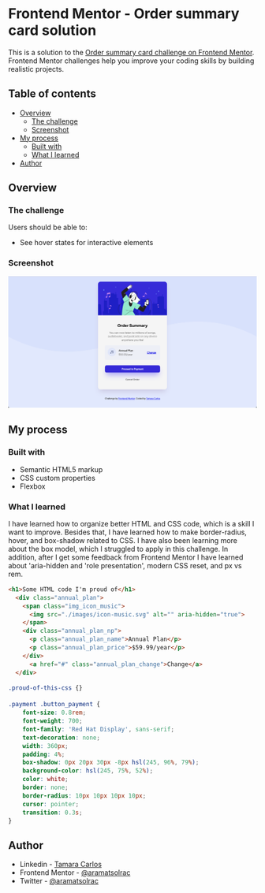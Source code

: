 # Frontend Mentor - Order summary card solution

This is a solution to the [Order summary card challenge on Frontend Mentor](https://www.frontendmentor.io/challenges/order-summary-component-QlPmajDUj). Frontend Mentor challenges help you improve your coding skills by building realistic projects.

## Table of contents

- [Overview](#overview)
  - [The challenge](#the-challenge)
  - [Screenshot](#screenshot)
- [My process](#my-process)
  - [Built with](#built-with)
  - [What I learned](#what-i-learned)
- [Author](#author)


## Overview

### The challenge

Users should be able to:

- See hover states for interactive elements

### Screenshot

![](./images/screenshot.png)


## My process


### Built with

- Semantic HTML5 markup
- CSS custom properties
- Flexbox

### What I learned

I have learned how to organize better HTML and CSS code, which is a skill I want to improve. Besides that, I have learned how to make border-radius, hover, and box-shadow related to CSS. I have also been learning more about the box model, which I struggled to apply in this challenge. In addition, after I get some feedback from Frontend Mentor I have learned about  'aria-hidden and 'role presentation', modern CSS reset, and px vs rem.

```html
<h1>Some HTML code I'm proud of</h1>
  <div class="annual_plan">
    <span class="img_icon_music">
      <img src="./images/icon-music.svg" alt="" aria-hidden="true">
    </span>
    <div class="annual_plan_np">
      <p class="annual_plan_name">Annual Plan</p>
      <p class="annual_plan_price">$59.99/year</p>
    </div>
      <a href="#" class="annual_plan_change">Change</a>
  </div>

```
```css
.proud-of-this-css {}

.payment .button_payment {
    font-size: 0.8rem;
    font-weight: 700;
    font-family: 'Red Hat Display', sans-serif;
    text-decoration: none;
    width: 360px;
    padding: 4%;
    box-shadow: 0px 20px 30px -8px hsl(245, 96%, 79%);
    background-color: hsl(245, 75%, 52%);
    color: white;
    border: none;
    border-radius: 10px 10px 10px 10px;
    cursor: pointer;
    transition: 0.3s;
}
```

## Author

- Linkedin - [Tamara Carlos](https://www.linkedin.com/in/tamaracarlos/)
- Frontend Mentor - [@aramatsolrac](https://www.frontendmentor.io/profile/aramatsolrac)
- Twitter - [@aramatsolrac](https://twitter.com/aramatsolrac)

